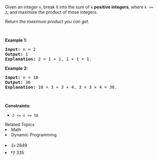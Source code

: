 <p>Given an integer <code>n</code>, break it into the sum of <code>k</code> <strong>positive integers</strong>, where <code>k &gt;= 2</code>, and maximize the product of those integers.</p>

<p>Return <em>the maximum product you can get</em>.</p>

<p>&nbsp;</p>
<p><strong>Example 1:</strong></p>

<pre>
<strong>Input:</strong> n = 2
<strong>Output:</strong> 1
<strong>Explanation:</strong> 2 = 1 + 1, 1 &times; 1 = 1.
</pre>

<p><strong>Example 2:</strong></p>

<pre>
<strong>Input:</strong> n = 10
<strong>Output:</strong> 36
<strong>Explanation:</strong> 10 = 3 + 3 + 4, 3 &times; 3 &times; 4 = 36.
</pre>

<p>&nbsp;</p>
<p><strong>Constraints:</strong></p>

<ul>
	<li><code>2 &lt;= n &lt;= 58</code></li>
</ul>
<div><div>Related Topics</div><div><li>Math</li><li>Dynamic Programming</li></div></div><br><div><li>👍 2849</li><li>👎 335</li></div>